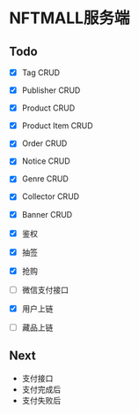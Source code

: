 # NFTMALL服务端

## Todo
- [x] Tag CRUD
- [x] Publisher CRUD
- [x] Product CRUD
- [x] Product Item CRUD
- [x] Order CRUD
- [x] Notice CRUD
- [x] Genre CRUD
- [x] Collector CRUD
- [x] Banner CRUD
- [x] 鉴权
- [x] 抽签
- [x] 抢购
- [ ] 微信支付接口
- [x] 用户上链
- [ ] 藏品上链


## Next
* 支付接口
* 支付完成后
* 支付失败后